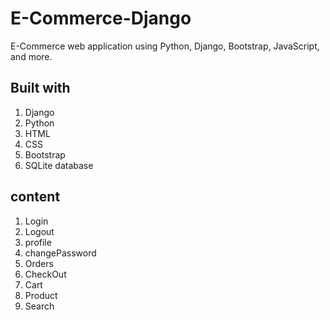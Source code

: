 # E-Commerce-Django
E-Commerce web application using Python, Django, Bootstrap, JavaScript, and more.
## Built with
1.	Django
2.	Python
3.	HTML
4.	CSS
5.	Bootstrap
6.	SQLite database
## content
1.	Login
2.	Logout
3.  profile
4.  changePassword
5.  Orders
6.  CheckOut
4.	Cart
5.	Product
6.	Search


